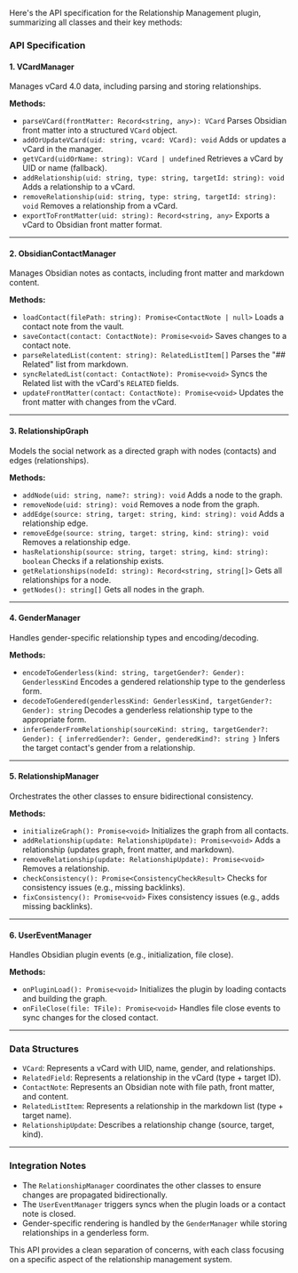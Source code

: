 Here's the API specification for the Relationship Management plugin, summarizing all classes and their key methods:

### **API Specification**

#### **1. VCardManager**
Manages vCard 4.0 data, including parsing and storing relationships.

**Methods:**
- `parseVCard(frontMatter: Record<string, any>): VCard`
  Parses Obsidian front matter into a structured `VCard` object.
- `addOrUpdateVCard(uid: string, vcard: VCard): void`
  Adds or updates a vCard in the manager.
- `getVCard(uidOrName: string): VCard | undefined`
  Retrieves a vCard by UID or name (fallback).
- `addRelationship(uid: string, type: string, targetId: string): void`
  Adds a relationship to a vCard.
- `removeRelationship(uid: string, type: string, targetId: string): void`
  Removes a relationship from a vCard.
- `exportToFrontMatter(uid: string): Record<string, any>`
  Exports a vCard to Obsidian front matter format.

---

#### **2. ObsidianContactManager**
Manages Obsidian notes as contacts, including front matter and markdown content.

**Methods:**
- `loadContact(filePath: string): Promise<ContactNote | null>`
  Loads a contact note from the vault.
- `saveContact(contact: ContactNote): Promise<void>`
  Saves changes to a contact note.
- `parseRelatedList(content: string): RelatedListItem[]`
  Parses the "## Related" list from markdown.
- `syncRelatedList(contact: ContactNote): Promise<void>`
  Syncs the Related list with the vCard's `RELATED` fields.
- `updateFrontMatter(contact: ContactNote): Promise<void>`
  Updates the front matter with changes from the vCard.

---

#### **3. RelationshipGraph**
Models the social network as a directed graph with nodes (contacts) and edges (relationships).

**Methods:**
- `addNode(uid: string, name?: string): void`
  Adds a node to the graph.
- `removeNode(uid: string): void`
  Removes a node from the graph.
- `addEdge(source: string, target: string, kind: string): void`
  Adds a relationship edge.
- `removeEdge(source: string, target: string, kind: string): void`
  Removes a relationship edge.
- `hasRelationship(source: string, target: string, kind: string): boolean`
  Checks if a relationship exists.
- `getRelationships(nodeId: string): Record<string, string[]>`
  Gets all relationships for a node.
- `getNodes(): string[]`
  Gets all nodes in the graph.

---

#### **4. GenderManager**
Handles gender-specific relationship types and encoding/decoding.

**Methods:**
- `encodeToGenderless(kind: string, targetGender?: Gender): GenderlessKind`
  Encodes a gendered relationship type to the genderless form.
- `decodeToGendered(genderlessKind: GenderlessKind, targetGender?: Gender): string`
  Decodes a genderless relationship type to the appropriate form.
- `inferGenderFromRelationship(sourceKind: string, targetGender?: Gender): { inferredGender?: Gender, genderedKind?: string }`
  Infers the target contact's gender from a relationship.

---

#### **5. RelationshipManager**
Orchestrates the other classes to ensure bidirectional consistency.

**Methods:**
- `initializeGraph(): Promise<void>`
  Initializes the graph from all contacts.
- `addRelationship(update: RelationshipUpdate): Promise<void>`
  Adds a relationship (updates graph, front matter, and markdown).
- `removeRelationship(update: RelationshipUpdate): Promise<void>`
  Removes a relationship.
- `checkConsistency(): Promise<ConsistencyCheckResult>`
  Checks for consistency issues (e.g., missing backlinks).
- `fixConsistency(): Promise<void>`
  Fixes consistency issues (e.g., adds missing backlinks).

---

#### **6. UserEventManager**
Handles Obsidian plugin events (e.g., initialization, file close).

**Methods:**
- `onPluginLoad(): Promise<void>`
  Initializes the plugin by loading contacts and building the graph.
- `onFileClose(file: TFile): Promise<void>`
  Handles file close events to sync changes for the closed contact.

---

### **Data Structures**
- `VCard`: Represents a vCard with UID, name, gender, and relationships.
- `RelatedField`: Represents a relationship in the vCard (type + target ID).
- `ContactNote`: Represents an Obsidian note with file path, front matter, and content.
- `RelatedListItem`: Represents a relationship in the markdown list (type + target name).
- `RelationshipUpdate`: Describes a relationship change (source, target, kind).

---

### **Integration Notes**
- The `RelationshipManager` coordinates the other classes to ensure changes are propagated bidirectionally.
- The `UserEventManager` triggers syncs when the plugin loads or a contact note is closed.
- Gender-specific rendering is handled by the `GenderManager` while storing relationships in a genderless form.

This API provides a clean separation of concerns, with each class focusing on a specific aspect of the relationship management system.

